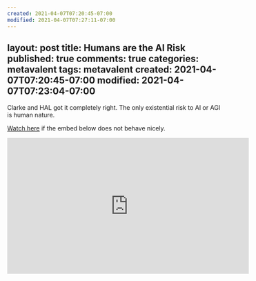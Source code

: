 ```yaml
---
created: 2021-04-07T07:20:45-07:00
modified: 2021-04-07T07:27:11-07:00
---
```


layout: post
title: Humans are the AI Risk
published: true
comments: true
categories: metavalent
tags: metavalent
created: 2021-04-07T07:20:45-07:00
modified: 2021-04-07T07:23:04-07:00
---

Clarke and HAL got it completely right. The only existential risk to AI or AGI is human nature.

[Watch here](https://youtu.be/-Ol5NVuoAUA) if the embed below does not behave nicely. 

<div class="embed-container"><iframe width="560" height="315" src="https://www.youtube.com/embed/-Ol5NVuoAUA" title="YouTube video player" frameborder="0" allow="accelerometer; autoplay; clipboard-write; encrypted-media; gyroscope; picture-in-picture" allowfullscreen></iframe></div>



